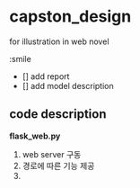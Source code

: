 # capston_design
for illustration in web novel

:smile
- [] add report 
- [] add model description
## code description
**flask_web.py**
1. web server 구동
2. 경로에 따른 기능 제공
3. 
